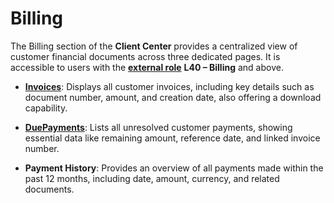 # Billing

The Billing section of the **Client Center** provides a centralized view of customer financial documents across three dedicated pages. It is accessible to users with the **[external role](https://docs.erp.net/tech/modules/crm/sales/customers/external-access.html#roles)** **L40 – Billing** and above.

- **[Invoices](invoices.md)**: Displays all customer invoices, including key details such as document number, amount, and creation date, also offering a download capability. 

- **[DuePayments](due-payments.md)**: Lists all unresolved customer payments, showing essential data like remaining amount, reference date, and linked invoice number.

- **Payment History**: Provides an overview of all payments made within the past 12 months, including date, amount, currency, and related documents.

